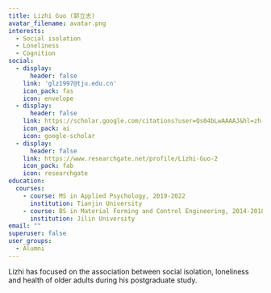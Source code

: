```yaml
---
title: Lizhi Guo (郭立志)
avatar_filename: avatar.png
interests:
  - Social isolation
  - Loneliness
  - Cognition
social:
  - display:
      header: false
    link: 'glz1997@tju.edu.cn'
    icon_pack: fas
    icon: envelope
  - display:
      header: false
    link: https://scholar.google.com/citations?user=Qs04bLwAAAAJ&hl=zh-CN
    icon_pack: ai
    icon: google-scholar
  - display:
      header: false
    link: https://www.researchgate.net/profile/Lizhi-Guo-2
    icon_pack: fab
    icon: researchgate
education:
  courses:
    - course: MS in Applied Psychology, 2019-2022
      institution: Tianjin University
    - course: BS in Material Forming and Control Engineering, 2014-2018
      institution: Jilin University
email: ""
superuser: false
user_groups:
  - Alumni
---
```

Lizhi has focused on the association between social isolation, loneliness and health of older adults during his postgraduate study.
